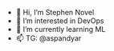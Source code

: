 - 👋 Hi, I’m Stephen Novel
- 👀 I’m interested in DevOps
- 🌱 I’m currently learning ML
- 📫 TG: @aspandyar
